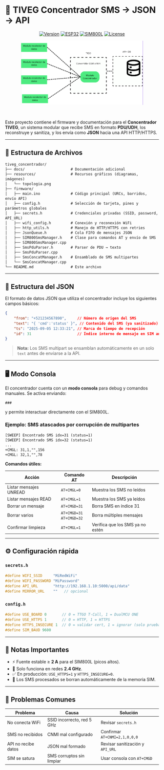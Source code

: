 
# 📡 TIVEG Concentrador SMS → JSON → API  

<div align="center">
    <a href="#"><img src="https://img.shields.io/badge/version-1.0.0-blue.svg" alt="Version"></a>
    <a href="#"><img src="https://img.shields.io/badge/platform-ESP32-green.svg" alt="ESP32"></a>
    <a href="#"><img src="https://img.shields.io/badge/modem-SIM800L-orange.svg" alt="SIM800L"></a>
    <a href="#"><img src="https://img.shields.io/badge/license-MIT-yellow.svg" alt="License"></a>
    <br>
</div>

<div align="center">
    <p><img src="topologia.png" width="400px"></p>
    <br/>   
</div>

Este proyecto contiene el firmware y documentación para el **Concentrador TIVEG**, un sistema modular que recibe SMS en formato **PDU/UDH**, los reconstruye y sanitiza, y los envía como **JSON** hacia una API HTTP/HTTPS.

---

## 📂 Estructura de Archivos  

```
tiveg_concentrador/
├── docs/                     # Documentación adicional
├── resources/                # Recursos gráficos (diagramas, imágenes)
│   └── topologia.png
├── firmware/
│   ├── main.ino              # Código principal (URCs, barridos, envío API)
│   ├── config.h              # Selección de tarjeta, pines y parámetros globales
│   ├── secrets.h             # Credenciales privadas (SSID, password, API_URL)
│   ├── wifi_config.h         # Conexión y reconexión WiFi
│   ├── http_utils.h          # Manejo de HTTP/HTTPS con retries
│   ├── JsonQueue.h           # Cola FIFO de mensajes JSON
│   ├── SIM800SmsManager.h    # Clase para comandos AT y envío de SMS
│   ├── SIM800SmsManager.cpp
│   ├── SmsPduParser.h        # Parser de PDU → texto
│   ├── SmsPduParser.cpp
│   ├── SmsConcatManager.h    # Ensamblado de SMS multipartes
│   └── SmsConcatManager.cpp
└── README.md                 # Este archivo
```

---

## 📑 Estructura del JSON

El formato de datos JSON que utiliza el concentrador incluye los siguientes campos básicos:

```json
{
    "from": "+521234567890",     // Número de origen del SMS
    "text": "{ 'cmd':'status' }", // Contenido del SMS (ya sanitizado)
    "ts": "2025-09-05 12:33:21", // Marca de tiempo de recepción
    "id": 31                     // Índice interno de mensaje en SIM antes de borrarse
}
````

> **Nota:** Los SMS multipart se ensamblan automáticamente en un solo `text` antes de enviarse a la API.

---

## 🖥️ Modo Consola

El concentrador cuenta con un **modo consola** para debug y comandos manuales.
Se activa enviando:

```
###
```

y permite interactuar directamente con el SIM800L.

### Ejemplo: SMS atascados por corrupción de multipartes

```
[SWEEP] Encontrado SMS idx=31 (status=1)
[SWEEP] Encontrado SMS idx=32 (status=1)
...
+CMGL: 31,1,"",156
+CMGL: 32,1,"",78
```

**Comandos útiles:**

| Acción                 | Comando AT                     | Descripción                      |
| ---------------------- | ------------------------------ | -------------------------------- |
| Listar mensajes UNREAD | `AT+CMGL=0`                    | Muestra los SMS no leídos        |
| Listar mensajes READ   | `AT+CMGL=1`                    | Muestra los SMS ya leídos        |
| Borrar un mensaje      | `AT+CMGD=31`                   | Borra SMS en índice 31           |
| Borrar varios          | `AT+CMGD=31` <br> `AT+CMGD=32` | Borra múltiples mensajes         |
| Confirmar limpieza     | `AT+CMGL=1`                    | Verifica que los SMS ya no estén |

---

## ⚙️ Configuración rápida

### `secrets.h`

```cpp
#define WIFI_SSID     "MiRedWiFi"
#define WIFI_PASSWORD "MiPassword"
#define API_URL       "http://192.168.1.10:5000/api/data"
#define MIRROR_URL    ""   // opcional
```

### `config.h`

```cpp
#define USE_BOARD 0       // 0 = TTGO T-Call, 1 = DualMCU ONE
#define USE_HTTPS 1       // 0 = HTTP, 1 = HTTPS
#define HTTPS_INSECURE 1  // 0 = validar cert, 1 = ignorar (solo pruebas)
#define SIM_BAUD 9600
```

---

## 📝 Notas Importantes

* ⚡ Fuente estable ≥ **2 A** para el SIM800L (picos altos).
* 📶 Solo funciona en redes **2.4 GHz**.
* ✅ En producción: `USE_HTTPS=1` y `HTTPS_INSECURE=0`.
* 🧹 Los SMS procesados se borran automáticamente de la memoria SIM.

---

## 🐞 Problemas Comunes

| Problema            | Causa                      | Solución                         |
| ------------------- | -------------------------- | -------------------------------- |
| No conecta WiFi     | SSID incorrecto, red 5 GHz | Revisar `secrets.h`              |
| SMS no recibidos    | CNMI mal configurado       | Confirmar `AT+CNMI=2,1,0,0,0`    |
| API no recibe datos | JSON mal formado           | Revisar sanitización y `API_URL` |
| SIM se satura       | SMS corruptos sin limpiar  | Usar consola con `AT+CMGD`       |


